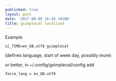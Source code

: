 ```yaml
---
published: true
layout: post
date: '2017-08-09 16:36 +0200'
title: gsimplecal localized
---
```

Example

    LC_TIME=en_GB.utf8 gsimplecal
    
(defines language, start of week day, possibly more)

or better, in ~/.config/gsimplecal/config add

    force_lang = en_GB.utf8
